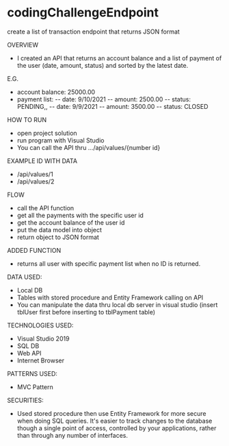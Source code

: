 # codingChallengeEndpoint
create a list of transaction endpoint that returns JSON format

OVERVIEW
- I created an API that returns an account balance and a list of payment of the user (date, amount, status) and sorted by the latest date. 

E.G. 
- account balance: 25000.00
- payment list:
--  date: 9/10/2021
--  amount: 2500.00
--  status: PENDING,,
--  date: 9/9/2021
--  amount: 3500.00
--  status: CLOSED
  
HOW TO RUN
- open project solution
- run program with Visual Studio
- You can call the API thru .../api/values/{number id}

EXAMPLE ID WITH DATA
- /api/values/1
- /api/values/2

FLOW
- call the API function
- get all the payments with the specific user id
- get the account balance of the user id
- put the data model into object
- return object to JSON format

ADDED FUNCTION
- returns all user with specific payment list when no ID is returned.

DATA USED:
- Local DB
- Tables with stored procedure and Entity Framework calling on API
- You can manipulate the data thru local db server in visual studio (insert tblUser first before inserting to tblPayment table)

TECHNOLOGIES USED:
- Visual Studio 2019
- SQL DB
- Web API
- Internet Browser

PATTERNS USED:
- MVC Pattern

SECURITIES:
- Used stored procedure then use Entity Framework for more secure when doing SQL queries. It's easier to track changes to the database though a single point of access, controlled by your applications, rather than through any number of interfaces.
